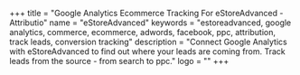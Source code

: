 +++
title = "Google Analytics Ecommerce Tracking For eStoreAdvanced - Attributio"
name = "eStoreAdvanced"
keywords = "estoreadvanced, google analytics, commerce, ecommerce, adwords, facebook, ppc, attribution, track leads, conversion tracking"
description = "Connect Google Analytics with eStoreAdvanced to find out where your leads are coming from. Track leads from the source - from search to ppc."
logo = ""
+++
